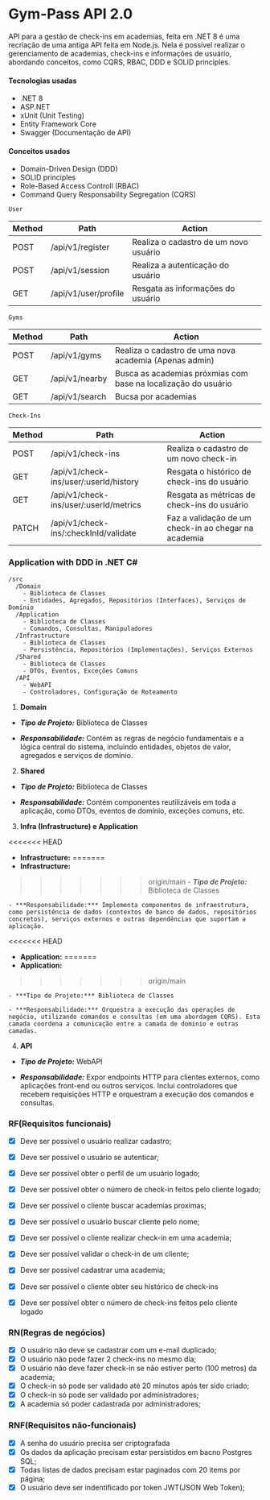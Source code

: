 # Gym-Pass API 2.0
API para a gestão de check-ins em academias, feita em .NET 8 é uma recriação de uma antiga API feita em Node.js.
Nela é possível realizar o gerenciamento de academias, check-ins e informações de usuário, abordando conceitos, como
CQRS, RBAC, DDD e SOLID principles.

#### Tecnologias usadas

- .NET 8
- ASP.NET
- xUnit (Unit Testing)
- Entity Framework Core
- Swagger (Documentação de API)

#### Conceitos usados

- Domain-Driven Design (DDD)
- SOLID principles
- Role-Based Access Controll (RBAC)
- Command Query Responsability Segregation (CQRS)


`User`

| Method | Path | Action |
| ------ | ---- | ------ |
| POST   | /api/v1/register | Realiza o cadastro de um novo usuário |
| POST   | /api/v1/session  | Realiza a autenticação do usuário |
| GET    | /api/v1/user/profile | Resgata as informações do usuário |

`Gyms`

| Method | Path | Action |
| ------ | ---- | ------ |
| POST   | /api/v1/gyms | Realiza o cadastro de uma nova academia (Apenas admin) |
| GET    | /api/v1/nearby  | Busca as academias próxmias com base na localização do usuário |
| GET    | /api/v1/search | Bucsa por academias |

`Check-Ins`

| Method | Path | Action |
| ------ | ---- | ------ |
| POST   | /api/v1/check-ins | Realiza o cadastro de um novo check-in |
| GET    | /api/v1/check-ins/user/:userId/history  | Resgata o histórico de check-ins do usuário |
| GET    | /api/v1/check-ins/user/:userId/metrics | Resgata as métricas de check-ins do usuário |
| PATCH  | /api/v1/check-ins/:checkInId/validate | Faz a validação de um check-in ao chegar na academia |


### Application with DDD in .NET C#
```plaintext
/src
  /Domain
    - Biblioteca de Classes
    - Entidades, Agregados, Repositórios (Interfaces), Serviços de Domínio
  /Application
    - Biblioteca de Classes
    - Comandos, Consultas, Manipuladores
  /Infrastructure
    - Biblioteca de Classes
    - Persistência, Repositórios (Implementações), Serviços Externos
  /Shared
    - Biblioteca de Classes
    - DTOs, Eventos, Exceções Comuns
  /API
    - WebAPI
    - Controladores, Configuração de Roteamento
```

1. **Domain**
- ***Tipo de Projeto:*** Biblioteca de Classes

- ***Responsabilidade:*** Contém as regras de negócio fundamentais e a lógica central do sistema, incluindo entidades, objetos de valor, agregados e serviços de domínio.

2. **Shared**

- ***Tipo de Projeto:*** Biblioteca de Classes

- ***Responsabilidade:*** Contém componentes reutilizáveis em toda a aplicação, como DTOs, eventos de domínio, exceções comuns, etc.

3. **Infra (Infrastructure) e Application**

<<<<<<< HEAD
- **Infrastructure:**
=======
- **Infrastructure:** 
>>>>>>> origin/main
    - ***Tipo de Projeto:*** Biblioteca de Classes

    - ***Responsabilidade:*** Implementa componentes de infraestrutura, como persistência de dados (contextos de banco de dados, repositórios concretos), serviços externos e outras dependências que suportam a aplicação.

<<<<<<< HEAD
- **Application:**
=======
- **Application:** 
>>>>>>> origin/main

    - ***Tipo de Projeto:*** Biblioteca de Classes

    - ***Responsabilidade:*** Orquestra a execução das operações de negócio, utilizando comandos e consultas (em uma abordagem CQRS). Esta camada coordena a comunicação entre a camada de domínio e outras camadas.

4. **API**

- ***Tipo de Projeto:*** WebAPI

- ***Responsabilidade:*** Expor endpoints HTTP para clientes externos, como aplicações front-end ou outros serviços. Inclui controladores que recebem requisições HTTP e orquestram a execução dos comandos e consultas.


### RF(Requisitos funcionais)

- [x] Deve ser possível o usuário realizar cadastro;
- [x] Deve ser possível o usuário se autenticar;
- [x] Deve ser possível obter o perfil de um usuário logado;
- [x] Deve ser possível obter o número de check-in feitos pelo cliente logado;
- [x] Deve ser possível o cliente buscar academias proximas;
- [x] Deve ser possível o usuário buscar cliente pelo nome;
- [x] Deve ser possível o cliente realizar check-in em uma academia;
- [x] Deve ser possível validar o check-in de um cliente;
- [x] Deve ser possível cadastrar uma academia;
- [x] Deve ser possível o cliente obter seu histórico de check-ins
- [x] Deve ser possível obter o número de check-ins feitos pelo cliente logado


### RN(Regras de negócios)

- [x] O usuário não deve se cadastrar com um e-mail duplicado;
- [x] O usuário não pode fazer 2 check-ins no mesmo dia;
- [x] O usuário não deve fazer check-in se não estiver perto (100 metros) da academia;
- [x] O check-in só pode ser validado até 20 minutos após ter sido criado;
- [x] O check-in só pode ser validado por administradores;
- [x] A academia só poder cadastrada por administradores;

### RNF(Requisitos não-funcionais)

- [x] A senha do usuário precisa ser criptografada
- [x] Os dados da aplicação precisam estar persistidos em bacno Postgres SQL;
- [x] Todas listas de dados precisam estar paginados com 20 items por página;
- [x] O usuário deve ser indentificado por token JWT(JSON Web Token);
